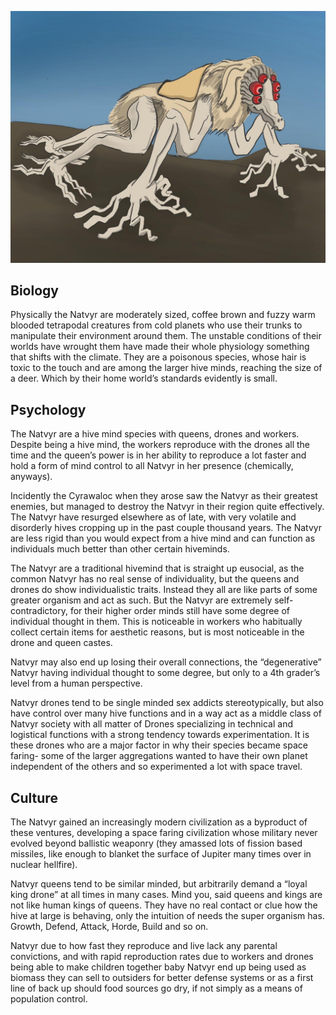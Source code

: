 
![Natvyr Worker](/Stellar_Abyss_Setting_Bible/Photo_Directory/natvyr.jpg "Natvyr Worker")

## Biology

Physically the Natvyr are moderately sized, coffee brown and fuzzy warm blooded tetrapodal creatures from cold planets who use their trunks to manipulate their environment around them.  The unstable conditions of their worlds have wrought them have made their whole physiology something that shifts with the climate.  They are a poisonous species,  whose hair is toxic to the touch and are among the larger hive minds, reaching the size of a deer.  Which by their home world’s standards evidently is small.

## Psychology

The Natvyr are a hive mind species with queens, drones and workers.  Despite being a hive mind, the workers reproduce with the drones all the time and the queen’s power is in her ability to reproduce a lot faster and hold a form of mind control to all Natvyr in her presence (chemically, anyways).

Incidently the Cyrawaloc when they arose saw the Natvyr as their greatest enemies, but managed to destroy the Natvyr in their region quite effectively.  The Natvyr have resurged elsewhere as of late, with very volatile and disorderly hives cropping up in the past couple thousand years.  The Natvyr are less rigid than you would expect from a hive mind and can function as individuals much better than other certain hiveminds.

The Natvyr are a traditional hivemind that is straight up eusocial, as the common Natvyr has no real sense of
individuality, but the queens and drones do show individualistic traits.  Instead they all are like parts of some greater organism and act as such.  But the Natvyr are extremely self-contradictory, for their higher order minds still have some degree of individual thought in them.  This is noticeable in workers who habitually collect certain items for aesthetic reasons, but is most noticeable in the drone and queen castes.  

Natvyr may also end up losing their overall connections, the “degenerative” Natvyr having individual thought to some degree, but only to a 4th grader’s level from a human perspective.

Natvyr drones tend to be single minded sex addicts stereotypically, but also have control over many hive functions and in a way act as a middle class of Natvyr society with all matter of Drones specializing in technical and logistical functions with a strong tendency towards experimentation.  It is these drones who are a major factor in why their species became space faring- some of the larger aggregations wanted to have their own planet independent of the others and so experimented a lot with space travel.  

## Culture

The Natvyr gained an increasingly modern civilization as a byproduct of these ventures, developing a space faring civilization whose military never evolved beyond ballistic weaponry (they amassed lots of fission based missiles, like enough to blanket the surface of Jupiter many times over in nuclear hellfire).

Natvyr queens tend to be similar minded, but arbitrarily demand a “loyal king drone” at all times in many cases.  Mind you, said queens and kings are not like human kings of queens.  They have no real contact or clue how the hive at large is behaving, only the intuition of needs the super organism has.  Growth, Defend, Attack, Horde, Build and so on.

Natvyr due to how fast they reproduce and live lack any parental convictions, and with rapid reproduction rates due to workers and drones being able to make children together baby Natvyr end up being used as biomass they can sell to outsiders for better defense systems or as a first line of back up should food sources go dry, if not simply as a means of population control.
